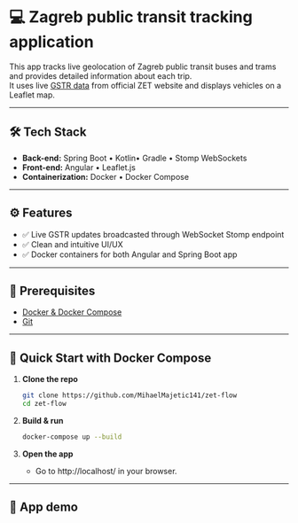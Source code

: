 
# 💻 Zagreb public transit tracking application

This app tracks live geolocation of Zagreb public transit buses and trams and provides detailed information about each trip. <br/>
It uses live [GSTR data](https://www.zet.hr/preuzimanja/odredbe/datoteke-u-gtfs-formatu/669) from official ZET website and displays vehicles on a Leaflet map.

---

## 🛠️ Tech Stack

- **Back-end:** Spring Boot • Kotlin• Gradle • Stomp WebSockets
- **Front-end:** Angular • Leaflet.js
- **Containerization:** Docker • Docker Compose
---

## ⚙️ Features

- ✅ Live GSTR updates broadcasted through WebSocket Stomp endpoint
- ✅ Clean and intuitive UI/UX
- ✅ Docker containers for both Angular and Spring Boot app

---

## 🔧 Prerequisites

- [Docker & Docker Compose](https://docs.docker.com/get-started/get-docker/)
- [Git](https://github.com/git-guides/install-git)

---

## 🚀 Quick Start with Docker Compose

1. **Clone the repo**  
   ```bash
   git clone https://github.com/MihaelMajetic141/zet-flow
   cd zet-flow
   ```

2. **Build & run**

   ```bash
   docker-compose up --build
   ```

3. **Open the app**

    * Go to http://localhost/ in your browser.

---

## 🔬 App demo


